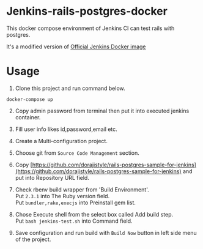 # Jenkins-rails-postgres-docker

This docker compose environment of Jenkins CI can test rails with postgres.

It's a modified version of [Official Jenkins Docker image](https://github.com/jenkinsci/docker)

# Usage

1. Clone this project and run command below.

```
docker-compose up
```

2. Copy admin password from terminal then put it into executed jenkins container.

3. Fill user info likes id,password,email etc.

4. Create a Multi-configuration project.

5. Choose git from `Source Code Management` section.

6. Copy [https://github.com/dorajistyle/rails-postgres-sample-for-jenkins](https://github.com/dorajistyle/rails-postgres-sample-for-jenkins) and put into Repository URL field.

7. Check rbenv build wrapper from 'Build Environment'.  
Put `2.3.1` into The Ruby version field.  
Put `bundler,rake,execjs` into Preinstall gem list.

8. Chose Execute shell from the select box called Add build step.  
Put `bash jenkins-test.sh` into Command field.

9. Save configuration and run build with `Build Now` button in left side menu of the project.

